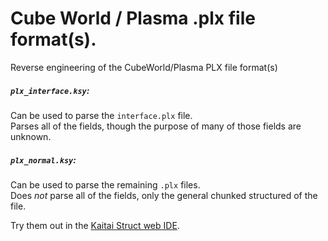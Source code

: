 # Cube World / Plasma .plx file format(s).
Reverse engineering of the CubeWorld/Plasma PLX file format(s)

##### `plx_interface.ksy`:
Can be used to parse the `interface.plx` file.  
Parses all of the fields, though the purpose of many of those fields are unknown.

##### `plx_normal.ksy`:
Can be used to parse the remaining `.plx` files.  
Does _*not*_ parse all of the fields, only the general chunked structured of the file.


Try them out in the [Kaitai Struct web IDE](http://ide.kaitai.io/).
